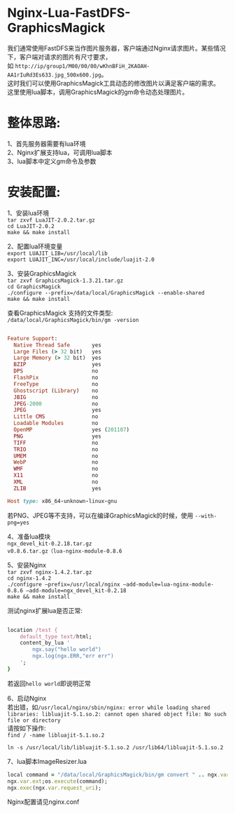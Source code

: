 # Nginx-Lua-FastDFS-GraphicsMagick

我们通常使用FastDFS来当作图片服务器，客户端通过Nginx请求图片。某些情况下，客户端对请求的图片有尺寸要求，<br />如  `http://ip/group1/M00/00/00/wKhnBFiH_2KAOAH-AA1rIuRd3Es633.jpg_500x600.jpg`。<br />这时我们可以使用GraphicsMagick工具动态的修改图片以满足客户端的需求。<br/>
这里使用lua脚本，调用GraphicsMagick的gm命令动态处理图片。<br/>

 # 整体思路:
1、首先服务器需要有lua环境<br />
2、Nginx扩展支持lua，可调用lua脚本<br />
3、lua脚本中定义gm命令及参数<br />

# 安装配置:
1、安装lua环境<br />
`tar zxvf LuaJIT-2.0.2.tar.gz`<br />
`cd LuaJIT-2.0.2`<br />
`make && make install`<br />

2、配置lua环境变量<br />
`export LUAJIT_LIB=/usr/local/lib`<br />
`export LUAJIT_INC=/usr/local/include/luajit-2.0`<br />

3、安装GraphicsMagick<br />
`tar zxvf GraphicsMagick-1.3.21.tar.gz`<br />
`cd GraphicsMagick`<br />
`./configure --prefix=/data/local/GraphicsMagick --enable-shared`<br />
`make && make install`<br />

查看GraphicsMagick 支持的文件类型:<br />
`/data/local/GraphicsMagick/bin/gm -version`<br />


```ruby

Feature Support:
  Native Thread Safe       yes
  Large Files (> 32 bit)   yes
  Large Memory (> 32 bit)  yes
  BZIP                     yes
  DPS                      no
  FlashPix                 no
  FreeType                 no
  Ghostscript (Library)    no
  JBIG                     no
  JPEG-2000                no
  JPEG                     yes
  Little CMS               no
  Loadable Modules         no
  OpenMP                   yes (201107)
  PNG                      yes
  TIFF                     no
  TRIO                     no
  UMEM                     no
  WebP                     no
  WMF                      no
  X11                      no
  XML                      no
  ZLIB                     yes

Host type: x86_64-unknown-linux-gnu

```

若PNG、JPEG等不支持，可以在编译GraphicsMagick的时候，使用 `--with-png=yes`

4、准备lua模块<br />
`ngx_devel_kit-0.2.18.tar.gz` <br />
`v0.8.6.tar.gz（lua-nginx-module-0.8.6`<br />

5、安装Nginx<br />
`tar zxvf nginx-1.4.2.tar.gz`<br />
`cd nginx-1.4.2`<br />
`./configure —prefix=/usr/local/nginx —add-module=lua-nginx-module-0.8.6 —add-module=ngx_devel_kit-0.2.18`<br />
`make && make install`<br />

测试nginx扩展lua是否正常:
```ruby

location /test {
    default_type text/html;
    content_by_lua '
        ngx.say("hello world")
        ngx.log(ngx.ERR,"err err")
    ';
}
```

若返回`hello world`即说明正常<br />

6、启动Nginx<br />
若出错，如`/usr/local/nginx/sbin/nginx: error while loading shared libraries: libluajit-5.1.so.2: cannot open shared object file: No such file or directory`<br />
请按如下操作:<br />
`find / -name libluajit-5.1.so.2`<br />

`ln -s /usr/local/lib/libluajit-5.1.so.2 /usr/lib64/libluajit-5.1.so.2`<br />

7、lua脚本ImageResizer.lua<br />

```ruby
local command = "/data/local/GraphicsMagick/bin/gm convert " .. ngx.var.request_filepath .. " -resize " .. ngx.var.width .. "x" .. ngx.var.height .. " +profile \"*\" " .. ngx.var.request_filepath .. "_" .. ngx.var.width .. "x" .. ngx.var.height .. "." ..                           
ngx.var.ext;os.execute(command);
ngx.exec(ngx.var.request_uri);

```

Nginx配置请见nginx.conf
